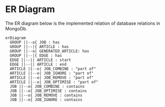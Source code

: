 # ER Diagram

The ER diagram below is the implemented relation of database relations in MongoDb.

```mermaid
erDiagram
  GROUP ||--o{ JOB : has
  GROUP ||--|{ ARTICLE : has
  GROUP ||--o| GENERATED_ARTICLE: has
  GROUP ||--|{ EDGE : has
  EDGE ||--|| ARTICLE : start
  EDGE ||--|| ARTICLE : end
  ARTICLE |{--o| JOB_COMBINE : "part of"
  ARTICLE ||--o| JOB_IGNORE : "part of"
  ARTICLE ||--o| JOB_REMOVE : "part of"
  ARTICLE ||--o| JOB_OPTIMISE : "part of"
  JOB ||--o{ JOB_COMBINE : contains
  JOB ||--o{ JOB_OPTIMISE : contains
  JOB ||--o{ JOB_REMOVE : contains
  JOB ||--o{ JOB_IGNORE : contains
```
